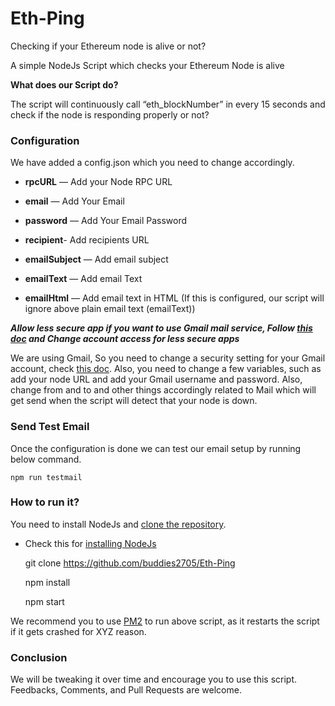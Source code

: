 # Eth-Ping
Checking if your Ethereum node is alive or not?  

A simple NodeJs Script which checks your Ethereum Node is alive


**What does our Script do?**

The script will continuously call “eth_blockNumber” in every 15 seconds and check if the node is responding properly or not?

### Configuration 

We have added a config.json which you need to change accordingly. 

* **rpcURL** — Add your Node RPC URL

* **email** — Add Your Email

* **password** — Add Your Email Password

* **recipient**- Add recipients URL

* **emailSubject** —  Add email subject

* **emailText** — Add email Text 

* **emailHtml** — Add email text in HTML (If this is configured, our script will ignore above plain email text (emailText))

***Allow less secure app if you want to use Gmail mail service, Follow [this doc](https://support.google.com/accounts/answer/6010255) and Change account access for less secure apps***

We are using Gmail, So you need to change a security setting for your Gmail account, check [this doc](https://support.google.com/accounts/answer/6010255). Also, you need to change a few variables, such as add your node URL and add your Gmail username and password. Also, change from and to and other things accordingly related to Mail which will get send when the script will detect that your node is down. 

### Send Test Email

Once the configuration is done we can test our email setup by running below command.

    npm run testmail

### **How to run it?**

You need to install NodeJs and [clone the repository](https://github.com/buddies2705/Eth-Ping). 

* Check this for [installing NodeJs](https://www.digitalocean.com/community/tutorials/how-to-install-node-js-on-ubuntu-16-04)

    git clone https://github.com/buddies2705/Eth-Ping

    npm install

    npm start

We recommend you to use [PM2](https://www.npmjs.com/package/pm2) to run above script, as it restarts the script if it gets crashed for XYZ reason. 

### **Conclusion**

We will be tweaking it over time and encourage you to use this script. Feedbacks, Comments, and Pull Requests are welcome. 





